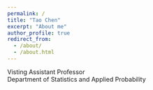 ```yaml
---
permalink: /
title: "Tao Chen"
excerpt: "About me"
author_profile: true
redirect_from: 
  - /about/
  - /about.html
---
```


Visting Assistant Professor  
Department of Statistics and Applied Probability